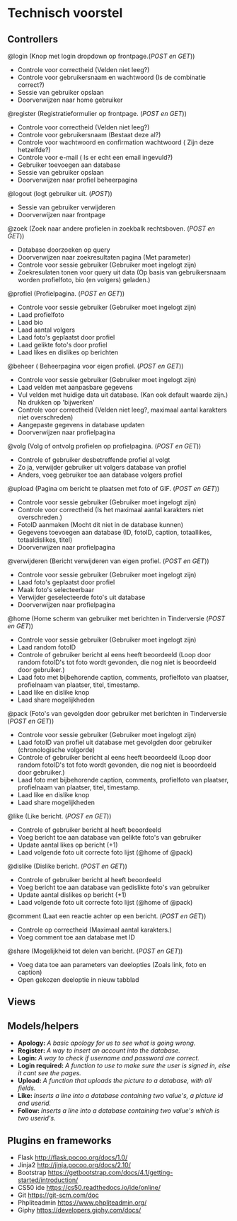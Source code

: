 # Technisch voorstel

## Controllers

@login (Knop met login dropdown op frontpage.(<em>POST en GET</em>))
- Controle voor correctheid (Velden niet leeg?)
- Controle voor gebruikersnaam en wachtwoord (Is de combinatie correct?)
- Sessie van gebruiker opslaan
- Doorverwijzen naar home gebruiker

@register (Registratieformulier op frontpage. (<em>POST en GET</em>))
- Controle voor correctheid (Velden niet leeg?)
- Controle voor gebruikersnaam (Bestaat deze al?)
- Controle voor wachtwoord en confirmation wachtwoord ( Zijn deze hetzelfde?)
- Controle voor e-mail ( Is er echt een email ingevuld?)
- Gebruiker toevoegen aan database
- Sessie van gebruiker opslaan
- Doorverwijzen naar profiel beheerpagina

@logout (logt gebruiker uit. (<em>POST</em>))
- Sessie van gebruiker verwijderen
- Doorverwijzen naar frontpage

@zoek (Zoek naar andere profielen in zoekbalk rechtsboven. (<em>POST en GET</em>))
- Database doorzoeken op query
- Doorverwijzen naar zoekresultaten pagina (Met parameter)
- Controle voor sessie gebruiker (Gebruiker moet ingelogt zijn)
- Zoekresulaten tonen voor query uit data (Op basis van gebruikersnaam worden profielfoto, bio (en volgers) geladen.)

@profiel (Profielpagina. (<em>POST en GET</em>))
- Controle voor sessie gebruiker (Gebruiker moet ingelogt zijn)
- Laad profielfoto
- Laad bio
- Laad aantal volgers
- Laad foto's geplaatst door profiel
- Laad gelikte foto's door profiel
- Laad likes en dislikes op berichten

@beheer ( Beheerpagina voor eigen profiel. (<em>POST en GET</em>))
- Controle voor sessie gebruiker (Gebruiker moet ingelogt zijn)
- Laad velden met aanpasbare gegevens
- Vul velden met huidige data uit database. (Kan ook default waarde zijn.)
Na drukken op 'bijwerken'
- Controle voor correctheid (Velden niet leeg?, maximaal aantal karakters niet overschreden)
- Aangepaste gegevens in database updaten
- Doorverwijzen naar profielpagina

@volg (Volg of ontvolg profielen op profielpagina. (<em>POST en GET</em>))
- Controle of gebruiker desbetreffende profiel al volgt
- Zo ja, verwijder gebruiker uit volgers database van profiel
- Anders, voeg gebruiker toe aan database volgers profiel

@upload (Pagina om bericht te plaatsen met foto of GIF. (<em>POST en GET</em>))
- Controle voor sessie gebruiker (Gebruiker moet ingelogt zijn)
- Controle voor correctheid (Is het maximaal aantal karakters niet overschreden.)
- FotoID aanmaken (Mocht dit niet in de database kunnen)
- Gegevens toevoegen aan database (ID, fotoID, caption, totaallikes, totaaldislikes, titel)
- Doorverwijzen naar profielpagina

@verwijderen (Bericht verwijderen van eigen profiel. (<em>POST en GET</em>))
- Controle voor sessie gebruiker (Gebruiker moet ingelogt zijn)
- Laad foto's geplaatst door profiel
- Maak foto's selecteerbaar
- Verwijder geselecteerde foto's uit database
- Doorverwijzen naar profielpagina

@home (Home scherm van gebruiker met berichten in Tinderversie (<em>POST en GET</em>))
- Controle voor sessie gebruiker (Gebruiker moet ingelogt zijn)
- Laad random fotoID
- Controle of gebruiker bericht al eens heeft beoordeeld (Loop door random fotoID's tot foto wordt gevonden, die nog niet is beoordeeld  door gebruiker.)
- Laad foto met bijbehorende caption, comments, profielfoto van plaatser, profielnaam van plaatser, titel, timestamp.
- Laad like en dislike knop 
- Laad share mogelijkheden

@pack (Foto's van gevolgden door gebruiker met berichten in Tinderversie (<em>POST en GET</em>))
- Controle voor sessie gebruiker (Gebruiker moet ingelogt zijn)
- Laad fotoID van profiel uit database met gevolgden door gebruiker (chronologische volgorde)
- Controle of gebruiker bericht al eens heeft beoordeeld (Loop door random fotoID's tot foto wordt gevonden, die nog niet is beoordeeld  door gebruiker.)
- Laad foto met bijbehorende caption, comments, profielfoto van plaatser, profielnaam van plaatser, titel, timestamp.
- Laad like en dislike knop 
- Laad share mogelijkheden

@like (Like bericht. (<em>POST en GET</em>))
- Controle of gebruiker bericht al heeft beoordeeld
- Voeg bericht toe aan database van gelikte foto's van gebruiker
- Update aantal likes op bericht (+1)
- Laad volgende foto uit correcte foto lijst (@home of @pack)

@dislike (Dislike bericht. (<em>POST en GET</em>))
- Controle of gebruiker bericht al heeft beoordeeld
- Voeg bericht toe aan database van gedislikte foto's van gebruiker
- Update aantal dislikes op bericht (+1)
- Laad volgende foto uit correcte foto lijst (@home of @pack)

@comment (Laat een reactie achter op een bericht. (<em>POST en GET</em>))
- Controle op correctheid (Maximaal aantal karakters.)
- Voeg comment toe aan database met ID

@share (Mogelijkheid tot delen van bericht. (<em>POST en GET</em>))
- Voeg data toe aan parameters van deelopties (Zoals link, foto en caption)
- Open gekozen deeloptie in nieuw tabblad

## Views

## Models/helpers
- <strong>Apology: </strong><em>A basic apology for us to see what is going wrong.</em>
- <strong>Register: </strong><em>A way to insert an account into the database.</em>
- <strong>Login: </strong><em>A way to check if username and password are correct.</em>
- <strong>Login required: </strong><em>A function to use to make sure the user is signed in, else it cant see the pages.</em>
- <strong>Upload: </strong><em>A function that uploads the picture to a database, with all fields.</em>
- <strong>Like: </strong><em>Inserts a line into a database containing two value's, a picture id and userid.</em>
- <strong>Follow: </strong><em>Inserts a line into a database containing two value's which is two userid's.</em>
 </ul>

## Plugins en frameworks
- Flask 
http://flask.pocoo.org/docs/1.0/
- Jinja2
http://jinja.pocoo.org/docs/2.10/
- Bootstrap
https://getbootstrap.com/docs/4.1/getting-started/introduction/
- CS50 ide
https://cs50.readthedocs.io/ide/online/
- Git
https://git-scm.com/doc
- Phpliteadmin
https://www.phpliteadmin.org/
- Giphy
https://developers.giphy.com/docs/
